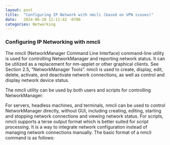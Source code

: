 ```yaml
---
layout: post
title:  "Configuring IP Network with nmcli (based on VPN issues)"
date:   2024-06-28 12:11:42 -0700
categories: Networking
---
```


### Configuring IP Networking with nmcli

The nmcli (NetworkManager Command Line Interface) command-line utility is used for controlling NetworkManager and reporting network status. It can be utilized as a replacement for nm-applet or other graphical clients. See Section 2.5, “NetworkManager Tools”. nmcli is used to create, display, edit, delete, activate, and deactivate network connections, as well as control and display network device status.

The nmcli utility can be used by both users and scripts for controlling NetworkManager:

For servers, headless machines, and terminals, nmcli can be used to control NetworkManager directly, without GUI, including creating, editing, starting and stopping network connections and viewing network status.
For scripts, nmcli supports a terse output format which is better suited for script processing. It is a way to integrate network configuration instead of managing network connections manually.
The basic format of a nmcli command is as follows:


